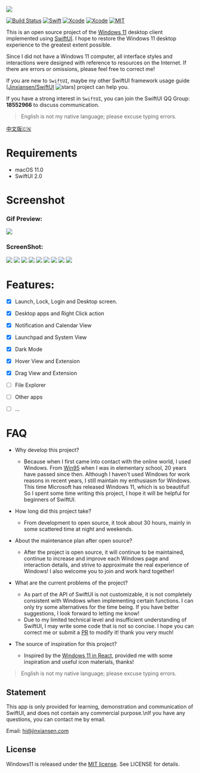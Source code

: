 
<img src="Resources/Images/banner.png"/>

[![Build Status](https://img.shields.io/badge/platforms-macOS-green.svg)](https://github.com/Jinxiansen/SwiftUI)
[![Swift](https://img.shields.io/badge/Swift-5.1-orange.svg)](https://swift.org)
[![Xcode](https://img.shields.io/badge/Xcode-12.0-blue.svg)](https://developer.apple.com/xcode)
[![Xcode](https://img.shields.io/badge/macOS-11.0-blue.svg)](https://developer.apple.com/macOS)
[![MIT](https://img.shields.io/badge/licenses-MIT-red.svg)](https://opensource.org/licenses/MIT)

This is an open source project of the [Windows 11](https://www.microsoft.com/en-sg/windows/windows-11) desktop client implemented using [SwiftUI](https://developer.apple.com/xcode/swiftui/). I hope to restore the Windows 11 desktop experience to the greatest extent possible.

Since I did not have a Windows 11 computer, all interface styles and interactions were designed with reference to resources on the Internet. If there are errors or omissions, please feel free to correct me!


If you are new to `SwiftUI`, maybe my other SwiftUI framework usage guide [[Jinxiansen/SwiftUI](https://github.com/Jinxiansen/SwiftUI) ![stars](https://img.shields.io/github/stars/Jinxiansen/SwiftUI?style=social)] project can help you.

If you have a strong interest in `SwiftUI`, you can join the SwiftUI QQ Group: **18552966** to discuss communication.

> English is not my native language; please excuse typing errors.

[中文版🇨🇳](README_CN.md)

# Requirements 

- macOS 11.0
- SwiftUI 2.0

# Screenshot

### Gif Preview: 

<img src="Resources/Gif/preview.gif"/>

### ScreenShot:

<img src="Resources/Images/launch.png"/>
<img src="Resources/Images/lock.png"/>
<img src="Resources/Images/login.png"/>
<img src="Resources/Images/desktop.png"/>
<img src="Resources/Images/launchpad.png"/>
<img src="Resources/Images/darkMode.png"/>
<img src="Resources/Images/system.png"/>
<img src="Resources/Images/calendar.png"/>
<img src="Resources/Images/rightClick.png"/>

# Features:

- [x] Launch, Lock, Login and Desktop screen.
- [x] Desktop apps and Right Click action
- [x] Notification and Calendar View
- [x] Launchpad and System View
- [x] Dark Mode
- [x] Hover View and Extension
- [x] Drag View and Extension
- [ ] File Explorer
- [ ] Other apps
- [ ] ...


# FAQ

- Why develop this project?
	-  Because when I first came into contact with the online world, I used Windows. From [Win95](https://microsoft.fandom.com/wiki/Windows_95) when I was in elementary school, 20 years have passed since then. Although I haven't used Windows for work reasons in recent years, I still maintain my enthusiasm for Windows. This time Microsoft has released Windows 11, which is so beautiful! So I spent some time writing this project, I hope it will be helpful for beginners of SwiftUI.

- How long did this project take?
	-  From development to open source, it took about 30 hours, mainly in some scattered time at night and weekends.

- About the maintenance plan after open source?
	-  After the project is open source, it will continue to be maintained, continue to increase and improve each Windows page and interaction details, and strive to approximate the real experience of Windows! I also welcome you to join and work hard together!

- What are the current problems of the project?
	- As part of the API of SwiftUI is not customizable, it is not completely consistent with Windows when implementing certain functions. I can only try some alternatives for the time being. If you have better suggestions, I look forward to letting me know!
	- Due to my limited technical level and insufficient understanding of SwiftUI, I may write some code that is not so concise. I hope you can correct me or submit a [PR](https://github.com/Jinxiansen/Windows11/pulls) to modify it! thank you very much!

- The source of inspiration for this project?
	- Inspired by the [Windows 11 in React](https://github.com/blueedgetechno/windows11), provided me with some inspiration and useful icon materials, thanks!

> English is not my native language; please excuse typing errors.


## Statement

This app is only provided for learning, demonstration and communication of SwiftUI, and does not contain any commercial purpose.\nIf you have any questions, you can contact me by email.

Email: hi@jinxiansen.com

## License	

Windows11 is released under the [MIT license](LICENSE). See LICENSE for details.
